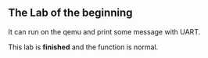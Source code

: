 ## The Lab of the beginning  
  
It can run on the qemu and print some message with UART.   
  
This lab is **finished** and the function is normal.  
